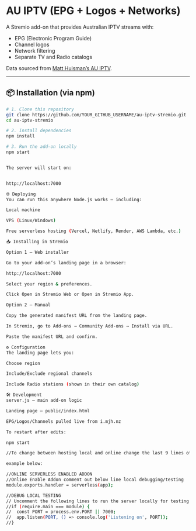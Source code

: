 # AU IPTV (EPG + Logos + Networks)

A Stremio add-on that provides Australian IPTV streams with:
- EPG (Electronic Program Guide)
- Channel logos
- Network filtering
- Separate TV and Radio catalogs

Data sourced from [Matt Huisman’s AU IPTV](https://i.mjh.nz/au/).

---

## 📦 Installation (via npm)

```bash
# 1. Clone this repository
git clone https://github.com/YOUR_GITHUB_USERNAME/au-iptv-stremio.git
cd au-iptv-stremio

# 2. Install dependencies
npm install

# 3. Run the add-on locally
npm start


The server will start on:


http://localhost:7000

🌐 Deploying
You can run this anywhere Node.js works — including:

Local machine

VPS (Linux/Windows)

Free serverless hosting (Vercel, Netlify, Render, AWS Lambda, etc.)

📥 Installing in Stremio

Option 1 – Web installer

Go to your add-on’s landing page in a browser:

http://localhost:7000

Select your region & preferences.

Click Open in Stremio Web or Open in Stremio App.

Option 2 – Manual

Copy the generated manifest URL from the landing page.

In Stremio, go to Add-ons → Community Add-ons → Install via URL.

Paste the manifest URL and confirm.

⚙ Configuration
The landing page lets you:

Choose region

Include/Exclude regional channels

Include Radio stations (shown in their own catalog)

🛠 Development
server.js – main add-on logic

Landing page – public/index.html

EPG/Logos/Channels pulled live from i.mjh.nz

To restart after edits:

npm start

//To change between hosting local and online change the last 9 lines of index either comment out or in what is required

example below:

//ONLINE SERVERLESS ENABLED ADDON
//Online Enable Addon comment out below line local debugging/testing
module.exports.handler = serverless(app);

//DEBUG LOCAL TESTING
// Uncomment the following lines to run the server locally for testing this will spin up on http://localhost:7000
//if (require.main === module) {
//  const PORT = process.env.PORT || 7000;
//  app.listen(PORT, () => console.log('Listening on', PORT));
//}

